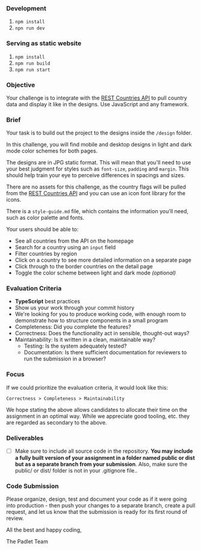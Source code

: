 ### Development 
1. `npm install` 
2. `npn run dev`

### Serving as static website
1. `npm install`
1. `npm run build`
2. `npm run start`

### Objective

Your challenge is to integrate with the [REST Countries API](https://restcountries.com) to pull country data and display it like in the designs. Use JavaScript and any framework.

### Brief

Your task is to build out the project to the designs inside the `/design` folder.

In this challenge, you will find mobile and desktop designs in light and dark mode color schemes for both pages.

The designs are in JPG static format. This will mean that you'll need to use your best judgment for styles such as `font-size`, `padding` and `margin`. This should help train your eye to perceive differences in spacings and sizes.

There are no assets for this challenge, as the country flags will be pulled from the [REST Countries API](https://restcountries.com) and you can use an icon font library for the icons.

There is a `style-guide.md` file, which contains the information you'll need, such as color palette and fonts.

Your users should be able to:

-   See all countries from the API on the homepage
-   Search for a country using an `input` field
-   Filter countries by region
-   Click on a country to see more detailed information on a separate page
-   Click through to the border countries on the detail page
-   Toggle the color scheme between light and dark mode _(optional)_

### Evaluation Criteria

-   **TypeScript** best practices
-   Show us your work through your commit history
-   We're looking for you to produce working code, with enough room to demonstrate how to structure components in a small program
-   Completeness: Did you complete the features?
-   Correctness: Does the functionality act in sensible, thought-out ways?
-   Maintainability: Is it written in a clean, maintainable way?
    -   Testing: Is the system adequately tested?
    -   Documentation: Is there sufficient documentation for reviewers to run the submission in a browser?

### Focus

If we could prioritize the evaluation criteria, it would look like this:

```
Correctness > Completeness > Maintainability
```

We hope stating the above allows candidates to allocate their time on the assignment in an optimal way. While we appreciate good tooling, etc. they are regarded as secondary to the above.


### Deliverables

-   [ ] Make sure to include all source code in the repository. **You may include a fully built version of your assignment in a folder named public or dist but as a separate branch from your submission**. Also, make sure the public/ or dist/ folder is not in your .gitignore file..

### Code Submission

Please organize, design, test and document your code as if it were going into production - then push your changes to a separate branch, create a pull request, and let us know that the submission is ready for its first round of review.


All the best and happy coding,

The Padlet Team
